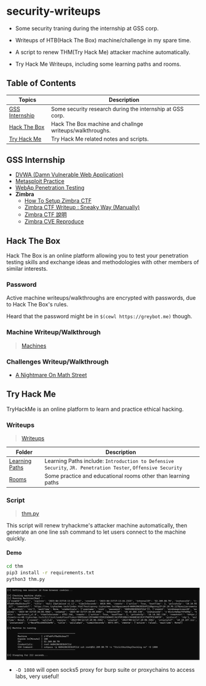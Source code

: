# security-writeups

- Some security traning during the internship at GSS corp.

- Writeups of HTB(Hack The Box) machine/challenge in my spare time.

- A script to renew THM(Try Hack Me) attacker machine automatically.

- Try Hack Me Writeups, including some learning paths and rooms.

## Table of Contents

| Topics                            | Description                                               |
| --------------------------------- | --------------------------------------------------------- |
| [GSS Internship](#gss-internship) | Some security research during the internship at GSS corp. |
| [Hack The Box](#hack-the-box)     | Hack The Box machine and challnge writeups/walkthroughs.  |
| [Try Hack Me](#try-hack-me)       | Try Hack Me related notes and scripts.                    |

## GSS Internship

- [DVWA (Damn Vulnerable Web Application)](./gss/DVWA.md)
- [Metasploit Practice](./gss/metasploit.md)
- [WebAp Penetration Testing](./gss/WebAp-PT.md)
- **Zimbra**
  - [How To Setup Zimbra CTF](https://medium.com/@opabravo/frist-time-deploying-a-ctf-challenge-c13871d45970)
  - [Zimbra CTF Writeup : Sneaky Way (Manually)](https://medium.com/@opabravo/zimbra-ctf-writeup-manually-6afe91be52a0)
  - [Zimbra CTF 說明](./gss/Zimbra-CTF-Intro.pdf)
  - [Zimbra CVE Reproduce](./gss/Zimbra.pdf)

## Hack The Box

Hack The Box is an online platform allowing you to test your penetration testing skills and exchange ideas and methodologies with other members of similar interests.

### Password

Active machine writeups/walkthroughs are encrypted with passwords, due to Hack The Box's rules.

Heard that the password might be in `$(cewl https://greybot.me)` though.

### Machine Writeup/Walkthrough

> [Machines](./htb/Machines)

### Challenges Writeup/Walkthrough

- [A Nightmare On Math Street](./htb/Challenges/A-Nightmare-On-Math-Street.pdf)

## Try Hack Me

TryHackMe is an online platform to learn and practice ethical hacking.

### Writeups

> [Writeups](./thm/writeups)

| Folder                                             | Description                                                                                                  |
| -------------------------------------------------- | ------------------------------------------------------------------------------------------------------------ |
| [Learning Paths](./thm/writeups/Learning%20Paths/) | Learning Paths include: `Introduction to Defensive Security`, `JR. Penetration Tester`, `Offensive Security` |
| [Rooms](./thm/writeups/Rooms)                      | Some practice and educational rooms other than learning paths                                                |

### Script

> [thm.py](./thm/thm.py)

This script will renew tryhackme's attacker machine automatically, then generate an one line ssh command to let users connect to the machine quickly.

#### Demo

```bash
cd thm
pip3 install -r requirements.txt
python3 thm.py
```

![THM Script](./img/thm_script.png)

- `-D 1080` will open socks5 proxy for burp suite or proxychains to access labs, very useful!